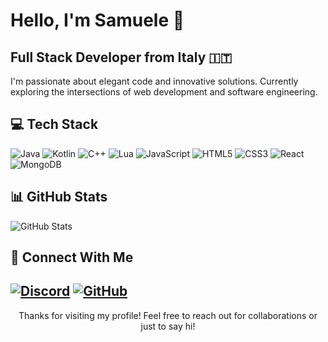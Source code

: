 # Hello, I'm Samuele 👋

## Full Stack Developer from Italy 🇮🇹
I'm passionate about elegant code and innovative solutions. Currently exploring the intersections of web development and software engineering.

## 💻 Tech Stack
![Java](https://img.shields.io/badge/Java-ED8B00?style=flat-square&logo=openjdk&logoColor=white)
![Kotlin](https://img.shields.io/badge/Kotlin-0095D5?style=flat-square&logo=kotlin&logoColor=white)
![C++](https://img.shields.io/badge/C%2B%2B-00599C?style=flat-square&logo=c%2B%2B&logoColor=white)
![Lua](https://img.shields.io/badge/Lua-2C2D72?style=flat-square&logo=lua&logoColor=white)
![JavaScript](https://img.shields.io/badge/JavaScript-F7DF1E?style=flat-square&logo=javascript&logoColor=black)
![HTML5](https://img.shields.io/badge/HTML5-E34F26?style=flat-square&logo=html5&logoColor=white)
![CSS3](https://img.shields.io/badge/CSS3-1572B6?style=flat-square&logo=css3&logoColor=white)
![React](https://img.shields.io/badge/React-20232A?style=flat-square&logo=react&logoColor=61DAFB)
![MongoDB](https://img.shields.io/badge/MongoDB-4EA94B?style=flat-square&logo=mongodb&logoColor=white)

## 📊 GitHub Stats
![GitHub Stats](https://github-readme-stats.vercel.app/api?username=SamuSonoIo&show_icons=true&theme=dark&count_private=true&hide_border=true)

## 🔗 Connect With Me
[![Discord](https://img.shields.io/badge/Discord-SamuSonoIo-7289DA?style=flat-square&logo=discord&logoColor=white)](https://discord.com/users/959199862593818695)
[![GitHub](https://img.shields.io/badge/GitHub-SamuSonoIo-181717?style=flat-square&logo=github&logoColor=white)](https://github.com/SamuSonoIo)
---
<p align="center">Thanks for visiting my profile! Feel free to reach out for collaborations or just to say hi!</p>
